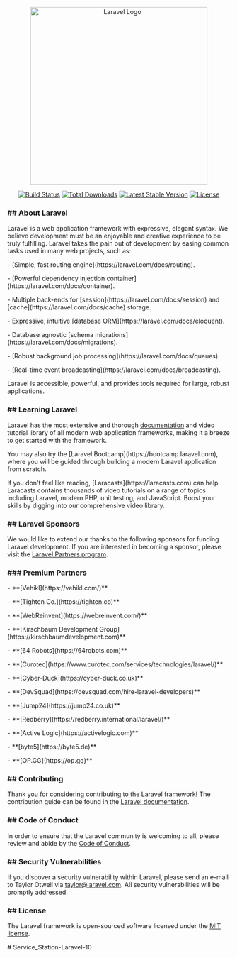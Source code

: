 <p align="center"><a href="https://laravel.com" target="_blank"><img src="https://raw.githubusercontent.com/laravel/art/master/logo-lockup/5%20SVG/2%20CMYK/1%20Full%20Color/laravel-logolockup-cmyk-red.svg" width="400" alt="Laravel Logo"></a></p>

<p align="center">
<a href="https://github.com/laravel/framework/actions"><img src="https://github.com/laravel/framework/workflows/tests/badge.svg" alt="Build Status"></a>
<a href="https://packagist.org/packages/laravel/framework"><img src="https://img.shields.io/packagist/dt/laravel/framework" alt="Total Downloads"></a>
<a href="https://packagist.org/packages/laravel/framework"><img src="https://img.shields.io/packagist/v/laravel/framework" alt="Latest Stable Version"></a>
<a href="https://packagist.org/packages/laravel/framework"><img src="https://img.shields.io/packagist/l/laravel/framework" alt="License"></a>
</p>

<h3>## About Laravel</h3>
<p align="left">
Laravel is a web application framework with expressive, elegant syntax. We believe development must be an enjoyable and creative experience to be truly fulfilling. Laravel takes the pain out of development by easing common tasks used in many web projects, such as:
</p>
<p align="left">
    - [Simple, fast routing engine](https://laravel.com/docs/routing).
</p>
<p align="left">
    - [Powerful dependency injection container](https://laravel.com/docs/container).
</p>
<p align="left">
    - Multiple back-ends for [session](https://laravel.com/docs/session) and [cache](https://laravel.com/docs/cache) storage.
</p>
<p align="left">
    - Expressive, intuitive [database ORM](https://laravel.com/docs/eloquent).
</p>
<p align="left">
    - Database agnostic [schema migrations](https://laravel.com/docs/migrations).
</p>
<p align="left">
    - [Robust background job processing](https://laravel.com/docs/queues).
</p>
<p align="left">
    - [Real-time event broadcasting](https://laravel.com/docs/broadcasting).
</p>
<p align="left">
Laravel is accessible, powerful, and provides tools required for large, robust applications.
</p>
<p align="left">
<h3>## Learning Laravel</h3>

Laravel has the most extensive and thorough [documentation](https://laravel.com/docs) and video tutorial library of all modern web application frameworks, making it a breeze to get started with the framework.
</p>
<p align="left">
You may also try the [Laravel Bootcamp](https://bootcamp.laravel.com), where you will be guided through building a modern Laravel application from scratch.
</p>
<p align="left">
If you don't feel like reading, [Laracasts](https://laracasts.com) can help. Laracasts contains thousands of video tutorials on a range of topics including Laravel, modern PHP, unit testing, and JavaScript. Boost your skills by digging into our comprehensive video library.
</p>
<p align="left">
<h3>## Laravel Sponsors </h3>

We would like to extend our thanks to the following sponsors for funding Laravel development. If you are interested in becoming a sponsor, please visit the [Laravel Partners program](https://partners.laravel.com).
</p>
<p align="left">
<h3>### Premium Partners</h3>
</p>
<p align="left">
- **[Vehikl](https://vehikl.com/)**
</p>
<p align="left">
- **[Tighten Co.](https://tighten.co)**
</p>
<p align="left">
- **[WebReinvent](https://webreinvent.com/)**
</p>
<p align="left">
- **[Kirschbaum Development Group](https://kirschbaumdevelopment.com)**
</p>
<p align="left">
- **[64 Robots](https://64robots.com)**
</p>
<p align="left">
- **[Curotec](https://www.curotec.com/services/technologies/laravel/)**
</p>
<p align="left">
- **[Cyber-Duck](https://cyber-duck.co.uk)**
</p>
<p align="left">
- **[DevSquad](https://devsquad.com/hire-laravel-developers)**
</p>
<p align="left">
- **[Jump24](https://jump24.co.uk)**
</p>
<p align="left">
- **[Redberry](https://redberry.international/laravel/)**
</p>
<p align="left">
- **[Active Logic](https://activelogic.com)**
</p>
<p align="left">
- **[byte5](https://byte5.de)**
</p>
<p align="left">
- **[OP.GG](https://op.gg)**
</p>
<p align="left">
<h3>## Contributing</h3>

Thank you for considering contributing to the Laravel framework! The contribution guide can be found in the [Laravel documentation](https://laravel.com/docs/contributions).
</p>
<p align="left">
<h3>## Code of Conduct</h3>

In order to ensure that the Laravel community is welcoming to all, please review and abide by the [Code of Conduct](https://laravel.com/docs/contributions#code-of-conduct).
</p>
<p align="left">
<h3>## Security Vulnerabilities</h3>

If you discover a security vulnerability within Laravel, please send an e-mail to Taylor Otwell via [taylor@laravel.com](mailto:taylor@laravel.com). All security vulnerabilities will be promptly addressed.
</p>
<p align="left">
<h3>## License</h3>

The Laravel framework is open-sourced software licensed under the [MIT license](https://opensource.org/licenses/MIT).
</p>
<p align="left">
#   S e r v i c e _ S t a t i o n - L a r a v e l - 1 0 
</p>

 
